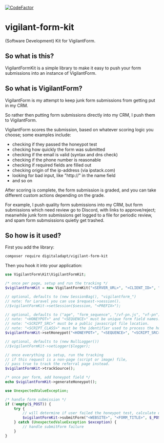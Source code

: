 [![CodeFactor](https://www.codefactor.io/repository/github/digitaladapt/vigilant-form-kit/badge)](https://www.codefactor.io/repository/github/digitaladapt/vigilant-form-kit)

# vigilant-form-kit
(Software Development) Kit for VigilantForm.

## So what is this?
VigilantFormKit is a simple library to make it easy to push your form submissions into an instance of VigilantForm.

## So what is VigilantForm?
VigilantForm is my attempt to keep junk form submissions from getting put in my CRM.

So rather then putting form submissions directly into my CRM, I push them to VigilantForm.

VigilantForm scores the submission, based on whatever scoring logic you choose; some examples include:
* checking if they passed the honeypot test
* checking how quickly the form was submitted
* checking if the email is valid (syntax and dns check)
* checking if the phone number is reasonable
* checking if required fields are filled out
* checking origin of the ip-address (via ipstack.com)
* looking for bad input, like "http://" in the name field
* and so on

After scoring is complete, the form submission is graded, and you can take different custom actions depending on the grade.

For example, I push quality form submissions into my CRM, but form submissions which need review go to Discord, with links to approve/reject;
meanwhile junk form submissions get logged to a file for periodic review, and spam form submsissions quietly get trashed.

## So how is it used?
First you add the library:
```bash
composer require digitaladapt/vigilant-form-kit
```

Then you hook it into your application:
```php
use VigilantForm\Kit\VigilantFormKit;

/* once per page, setup and run the tracking */
$vigilantFormKit = new VigilantFormKit("<SERVER_URL>", "<CLIENT_ID>", "<CLIENT_SECRET>");

// optional, defaults to (new SessionBag(), "vigilantform_")
// note: for Laravel you can use $request->session().
//$vigilantFormKit->setSession($session, "<PREFIX>");

// optional, defaults to ("age", "form_sequence", "/vf-pn.js", "vf-pn")
// note: "<HONEYPOT>" and "<SEQUENCE>" must be unique form field names.
// note: "<SCRIPT_SRC>" must be a public javascript file location.
// note: "<SCRIPT_CLASS>" must be the identifier used to process the honeypot in said javascript.
$vigilantFormKit->setHoneypot("<HONEYPOT>", "<SEQUENCE>", "<SCRIPT_SRC>", "<SCRIPT_CLASS>");

// optional, defaults to (new NullLogger())
//$vigilantFormKit->setLogger($logger);

// once everything is setup, run the tracking
// if this request is a non-page (script or image) file,
// pass true to track the referral page instead.
$vigilantFormKit->trackSource();
```

```php
/* once per form, add honeypot field */
echo $vigilantFormKit->generateHoneypot();
```

```php
use UnexpectedValueException;

/* handle form submission */
if (!empty($_POST)) {
    try {
        // will determine if user failed the honeypot test, calculate duration, and submit to server.
        $vigilantFormKit->submitForm("<WEBSITE>", "<FORM_TITLE>", $_POST);
    } catch (UnexpectedValueException $exception) {
        // handle submitForm failure
    }
}
```
